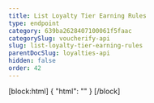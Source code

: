 ```yaml
---
title: List Loyalty Tier Earning Rules
type: endpoint
category: 639ba2628407100061f5faac
categorySlug: voucherify-api
slug: list-loyalty-tier-earning-rules
parentDocSlug: loyalties-api
hidden: false
order: 42
---
```

[block:html]
{
  "html": "<style>\n[title=\"Toggle library\"] { \n  display: none; }\n.LanguagePicker-divider { \n  display: none; }\n.Playground-section3VTXuaYZivJK > .APISectionHeader3LN_-QIR0m7x {\n  display: none; }\n.LanguagePicker-languages1qVVo_v6AlP9 {\n  display: none; }\n</style>"
}
[/block]
